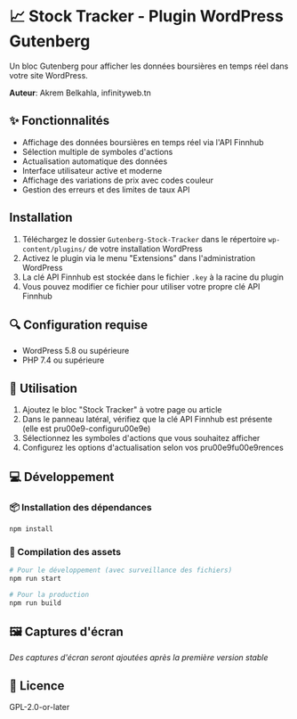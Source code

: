 # 📈 Stock Tracker - Plugin WordPress Gutenberg

Un bloc Gutenberg pour afficher les données boursières en temps réel dans votre site WordPress.

**Auteur**: Akrem Belkahla, infinityweb.tn

## ✨ Fonctionnalités

- Affichage des données boursières en temps réel via l'API Finnhub
- Sélection multiple de symboles d'actions
- Actualisation automatique des données
- Interface utilisateur active et moderne
- Affichage des variations de prix avec codes couleur
- Gestion des erreurs et des limites de taux API

## Installation

1. Téléchargez le dossier `Gutenberg-Stock-Tracker` dans le répertoire `wp-content/plugins/` de votre installation WordPress
2. Activez le plugin via le menu "Extensions" dans l'administration WordPress
3. La clé API Finnhub est stockée dans le fichier `.key` à la racine du plugin
4. Vous pouvez modifier ce fichier pour utiliser votre propre clé API Finnhub

## 🔍 Configuration requise

- WordPress 5.8 ou supérieure
- PHP 7.4 ou supérieure

## 🚀 Utilisation

1. Ajoutez le bloc "Stock Tracker" à votre page ou article
2. Dans le panneau latéral, vérifiez que la clé API Finnhub est présente (elle est pru00e9-configuru00e9e)
3. Sélectionnez les symboles d'actions que vous souhaitez afficher
4. Configurez les options d'actualisation selon vos pru00e9fu00e9rences

## 💻 Développement

### 📦 Installation des dépendances

```bash
npm install
```

### 🔨 Compilation des assets

```bash
# Pour le développement (avec surveillance des fichiers)
npm run start

# Pour la production
npm run build
```

## 🖼️ Captures d'écran

*Des captures d'écran seront ajoutées après la première version stable*

## 📄 Licence

GPL-2.0-or-later
